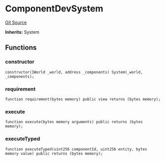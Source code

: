 # ComponentDevSystem

[Git Source](https://github.com/Moving-Castles/eat-drain-arson/blob/7bfd8b7722dbe81e95349eb300f1195a0dad2f0a/src/systems/ComponentDevSystem.sol)

**Inherits:**
System

## Functions

### constructor

```solidity
constructor(IWorld _world, address _components) System(_world, _components);
```

### requirement

```solidity
function requirement(bytes memory) public view returns (bytes memory);
```

### execute

```solidity
function execute(bytes memory arguments) public returns (bytes memory);
```

### executeTyped

```solidity
function executeTyped(uint256 componentId, uint256 entity, bytes memory value) public returns (bytes memory);
```
